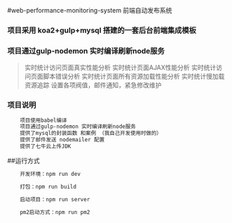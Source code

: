#web-performance-monitoring-system 前端自动发布系统


### 项目采用 koa2+gulp+mysql 搭建的一套后台前端集成模板
### 项目通过gulp-nodemon 实时编译刷新node服务

> 实时统计访问页面真实性能分析
> 实时统计页面AJAX性能分析
> 实时统计访问页面脚本错误分析
> 实时统计页面所有资源加载性能分析
> 实时统计慢加载资源追踪
> 设置各项阀值，邮件通知，紧急修改维护


### 项目说明
```html
	项目使用babel编译
	项目通过gulp-nodemon 实时编译刷新node服务
	提供了mysql的封装函数 和案例 （我自己开发使用时做的）
	提供了邮件发送 nodemailer 配置
	提供了七牛云上传JDK

```



##运行方式
```js
	开发环境：npm run dev

	打包：npm run build

	启动项目：npm run server

	pm2启动方式：npm run pm2

```




